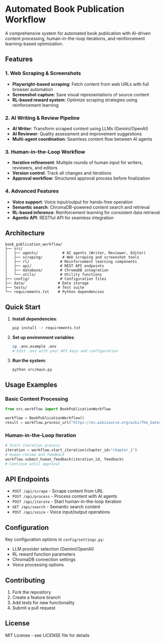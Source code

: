 # Automated Book Publication Workflow

A comprehensive system for automated book publication with AI-driven content processing, human-in-the-loop iterations, and reinforcement learning-based optimization.

## Features

### 1. Web Scraping & Screenshots
- **Playwright-based scraping**: Fetch content from web URLs with full browser automation
- **Screenshot capture**: Save visual representations of source content
- **RL-based reward system**: Optimize scraping strategies using reinforcement learning

### 2. AI Writing & Review Pipeline
- **AI Writer**: Transform scraped content using LLMs (Gemini/OpenAI)
- **AI Reviewer**: Quality assessment and improvement suggestions
- **Multi-agent coordination**: Seamless content flow between AI agents

### 3. Human-in-the-Loop Workflow
- **Iterative refinement**: Multiple rounds of human input for writers, reviewers, and editors
- **Version control**: Track all changes and iterations
- **Approval workflow**: Structured approval process before finalization

### 4. Advanced Features
- **Voice support**: Voice input/output for hands-free operation
- **Semantic search**: ChromaDB-powered content search and retrieval
- **RL-based inference**: Reinforcement learning for consistent data retrieval
- **Agentic API**: RESTful API for seamless integration

## Architecture

```
book_publication_workflow/
├── src/
│   ├── agents/           # AI agents (Writer, Reviewer, Editor)
│   ├── scraping/         # Web scraping and screenshot tools
│   ├── rl/              # Reinforcement learning components
│   ├── api/             # REST API endpoints
│   ├── database/        # ChromaDB integration
│   └── utils/           # Utility functions
├── config/              # Configuration files
├── data/               # Data storage
├── tests/              # Test suite
└── requirements.txt    # Python dependencies
```

## Quick Start

1. **Install dependencies**:
   ```bash
   pip install -r requirements.txt
   ```

2. **Set up environment variables**:
   ```bash
   cp .env.example .env
   # Edit .env with your API keys and configuration
   ```

3. **Run the system**:
   ```bash
   python src/main.py
   ```

## Usage Examples

### Basic Content Processing
```python
from src.workflow import BookPublicationWorkflow

workflow = BookPublicationWorkflow()
result = workflow.process_url("https://en.wikisource.org/wiki/The_Gates_of_Morning/Book_1/Chapter_1")
```

### Human-in-the-Loop Iteration
```python
# Start iteration process
iteration = workflow.start_iteration(chapter_id="chapter_1")
# Human review and feedback
workflow.submit_human_feedback(iteration_id, feedback)
# Continue until approval
```

## API Endpoints

- `POST /api/scrape` - Scrape content from URL
- `POST /api/process` - Process content with AI agents
- `POST /api/iterate` - Start human-in-the-loop iteration
- `GET /api/search` - Semantic search content
- `POST /api/voice` - Voice input/output operations

## Configuration

Key configuration options in `config/settings.py`:
- LLM provider selection (Gemini/OpenAI)
- RL reward function parameters
- ChromaDB connection settings
- Voice processing options

## Contributing

1. Fork the repository
2. Create a feature branch
3. Add tests for new functionality
4. Submit a pull request

## License

MIT License - see LICENSE file for details 